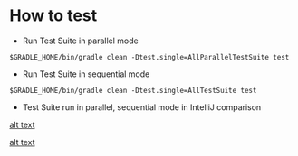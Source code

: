 # How to test #

  * Run Test Suite in parallel mode

```
$GRADLE_HOME/bin/gradle clean -Dtest.single=AllParallelTestSuite test
```

  * Run Test Suite in sequential mode

```
$GRADLE_HOME/bin/gradle clean -Dtest.single=AllTestSuite test
```

  * Test Suite run in parallel, sequential mode in IntelliJ comparison

[alt text][parallelTestSuite]

[parallelTestSuite]: https://raw.githubusercontent.com/TerrenceMiao/PAF/master/doc/All%20tests%20run%20in%20parallel.png "Test Suite run in parallel"

[alt text][sequentialTestSuite]

[sequentialTestSuite]: https://raw.githubusercontent.com/TerrenceMiao/PAF/master/doc/All%20tests%20run%20in%20sequential.png "Test Suite run in sequential"

